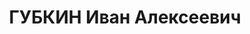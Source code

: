 ---
title: ГУБКИН Иван Алексеевич
description: "1902 р. н., м. Трубчевськ Орловської обл., РФ, прож. м. Вінниця, росіянин,\
  \ із службовців, освіта вища, начальник інспекції облфінвідділу, одруж. \n  Арешт.\
  \ 28.10.1937. Звинувач. за ст. 20, 54-7, 8, 11 КК УРСР. За вироком Верховного суду\
  \ СРСР 26.12.1937 засудж. на 15 р. ВТТ. \n  Реабіл. 23.05.1956."
---
